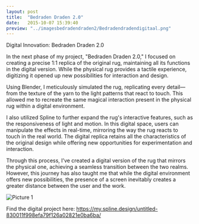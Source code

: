 ```yaml
---
layout: post
title:  "Bedraden Draden 2.0"
date:   2015-10-07 15:39:40
preview: "../imagesbedradendraden2/Bedradendradendigitaal.png"
---
```



Digital Innovation: Bedraden Draden 2.0

In the next phase of my project, "Bedraden Draden 2.0," I focused on creating a precise 1:1 replica of the original rug, maintaining all its functions in the digital version. While the physical rug provides a tactile experience, digitizing it opened up new possibilities for interaction and design.

Using Blender, I meticulously simulated the rug, replicating every detail—from the texture of the yarn to the light patterns that react to touch. This allowed me to recreate the same magical interaction present in the physical rug within a digital environment.

I also utilized Spline to further expand the rug's interactive features, such as the responsiveness of light and motion. In this digital space, users can manipulate the effects in real-time, mirroring the way the rug reacts to touch in the real world. The digital replica retains all the characteristics of the original design while offering new opportunities for experimentation and interaction.

Through this process, I’ve created a digital version of the rug that mirrors the physical one, achieving a seamless transition between the two realms. However, this journey has also taught me that while the digital environment offers new possibilities, the presence of a screen inevitably creates a greater distance between the user and the work.

![Picture 1](../../../../imagesbedradendraden2/Bedradendradendigitaal.png) 

Find the digital project here:
https://my.spline.design/untitled-830011f998efa79f126a02821e0ba6ba/
